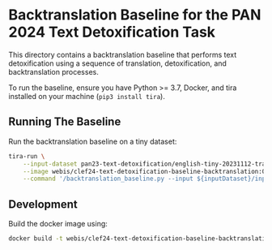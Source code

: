 # Backtranslation Baseline for the PAN 2024 Text Detoxification Task

This directory contains a backtranslation baseline that performs text detoxification using a sequence of translation, detoxification, and backtranslation processes.

To run the baseline, ensure you have Python >= 3.7, Docker, and tira installed on your machine (`pip3 install tira`).

## Running The Baseline

Run the backtranslation baseline on a tiny dataset:

```bash
tira-run \
    --input-dataset pan23-text-detoxification/english-tiny-20231112-training \
    --image webis/clef24-text-detoxification-baseline-backtranslation:0.0.1 \
    --command '/backtranslation_baseline.py --input ${inputDataset}/input.jsonl --output ${outputDir}/references.jsonl --src_lang_id en'
```

## Development

Build the docker image using:

```bash
docker build -t webis/clef24-text-detoxification-baseline-backtranslation:0.0.1 .
```
